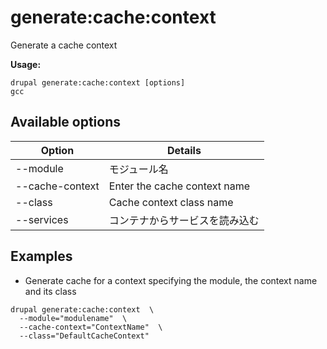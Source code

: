 # generate:cache:context
Generate a cache context

**Usage:**
```
drupal generate:cache:context [options]
gcc
```

## Available options
Option | Details
-------|-------------
--module | モジュール名
--cache-context | Enter the cache context name
--class | Cache context class name
--services | コンテナからサービスを読み込む

## Examples
* Generate cache for a context specifying the module, the context name and its class
```
drupal generate:cache:context  \
  --module="modulename"  \
  --cache-context="ContextName"  \
  --class="DefaultCacheContext"
```
